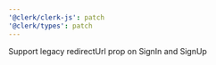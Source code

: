 ```yaml
---
'@clerk/clerk-js': patch
'@clerk/types': patch
---
```


Support legacy redirectUrl prop on SignIn and SignUp
